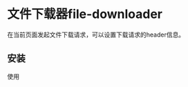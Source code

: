 # 文件下载器file-downloader

在当前页面发起文件下载请求，可以设置下载请求的header信息。

## 安装
使用<script>标签引入
或者
`npm install file-downloader`

## 使用
```
    <html>
    <body>
        <head>
            <meta charset="utf-8">
            <title>Test</title>
        </head>
        <body>
            <a href="#" onclick="downLoaderByUrl('data.json')">下载</a>
        </body>
        <script src="file-downloader.js"></script>
    </html>
```

![iamge](https://github.com/OrangeBao/file-downloader/blob/master/demo.png) 